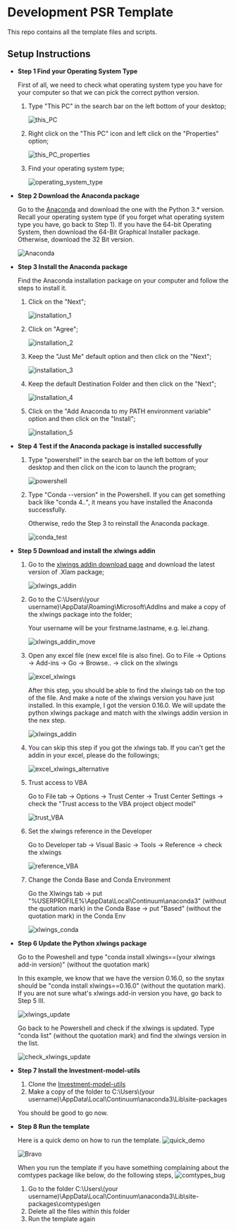 # Development PSR Template 

This repo contains all the template files and scripts.

## Setup Instructions

+ **Step 1 Find your Operating System Type** 
 
  First of all, we need to check what operating system type you have for your computer so that we can pick the correct python version. 
  
  1) Type "This PC" in the search bar on the left bottom of your desktop;
     
     ![this_PC](docs/images/this_PC.png)  
      
  2) Right click on the "This PC" icon and left click on the "Properties" option;
  
     ![this_PC_properties](docs/images/this_PC_properties.png)
  
  3) Find your operating system type;
  
     ![operating_system_type](docs/images/operating_system_type.PNG)
     
     
+ **Step 2 Download the Anaconda package** 
  
  Go to the [Anaconda](https://www.anaconda.com/distribution/#download-section) and download the one with the Python 3.* version. 
  Recall your operating system type (if you forget what operating system type you have, go back to Step 1). 
  If you have the 64-bit Operating System, then download the 64-Bit Graphical Installer package. 
  Otherwise, download the 32 Bit version.
  
     ![Anaconda](docs/images/Anaconda_package.PNG)
     
+ **Step 3 Install the Anaconda package** 
     
    Find the Anaconda installation package on your computer and follow the steps to install it.

    1) Click on the "Next";
    
       ![installation_1](docs/images/Anaconda_installation_1.PNG)

    2) Click on "Agree";
    
       ![installation_2](docs/images/Anaconda_installation_2.PNG)
       
    3) Keep the "Just Me" default option and then click on the "Next";
    
       ![installation_3](docs/images/Anaconda_installation_3.PNG)
      
    4) Keep the default Destination Folder and then click on the "Next";
    
       ![installation_4](docs/images/Anaconda_installation_4.PNG)
    
    5) Click on the "Add Anaconda to my PATH environment variable" option and then click on the "Install";
    
       ![installation_5](docs/images/Anaconda_installation_5.PNG)
    
+ **Step 4 Test if the Anaconda package is installed successfully** 
    
    1) Type "powershell" in the search bar on the left bottom of your desktop and then click on the icon to launch the program;
    
        ![powershell](docs/images/powershell.png)

    2) Type "Conda --version" in the Powershell. If you can get something back like "conda 4.*.*", it means you have installed the Anaconda successfully.
       
       Otherwise, redo the Step 3 to reinstall the Anaconda package.
    
       ![conda_test](docs/images/conda_test.PNG)

+ **Step 5 Download and install the xlwings addin** 
    
    1) Go to the [xlwings addin download page](https://github.com/xlwings/xlwings/releases) and download the latest version of .Xlam package;
       
       ![xlwings_addin](docs/images/xlwings_addin_download.PNG)

    2) Go to the C:\Users\\(your username)\AppData\Roaming\Microsoft\AddIns and make a copy of the xlwings package into the folder;
       
       Your username will be your firstname.lastname, e.g. lei.zhang.
       
       ![xlwings_addin_move](docs/images/xlwings_addin_move.PNG)
    
    3) Open any excel file (new excel file is also fine). Go to File -> Options -> Add-ins -> Go -> Browse.. -> click on the xlwings 
       
       ![excel_xlwings](docs/images/excel_xlwings.gif)
    
       After this step, you should be able to find the xlwings tab on the top of the file. And make a note of the xlwings version you have just installed. 
       In this example, I got the version 0.16.0. We will update the python xlwings package and match with the xlwings addin version in the nex step.
       
       ![xlwings_addin](docs/images/xlwings_tab.PNG)
       
    4) You can skip this step if you got the xlwings tab. If you can't get the addin in your excel, please do the followings;
       
       ![excel_xlwings_alternative](docs/images/excel_xlwings_alternative.gif)
       
    5) Trust access to VBA
    
       Go to File tab -> Options -> Trust Center -> Trust Center Settings -> check the "Trust access to the VBA project object model"
        
       ![trust_VBA](docs/images/trust_VBA.gif)
      
    6) Set the xlwings reference in the Developer
        
       Go to Developer tab -> Visual Basic -> Tools -> Reference -> check the xlwings 
       
       ![reference_VBA](docs/images/reference_VBA.gif)
       
    7) Change the Conda Base and Conda Environment 
       
       Go the Xlwings tab -> put "%USERPROFILE%\AppData\Local\Continuum\anaconda3" (without the quotation mark) in the Conda Base
                          -> put "Based" (without the quotation mark) in the Conda Env
    
       ![xlwings_conda](docs/images/xlwings_Conda.PNG) 
        
+ **Step 6 Update the Python xlwings package**        
    
    Go to the Poweshell and type "conda install xlwings==(your xlwings add-in version)" (without the quotation mark)
    
    In this example, we know that we have the version 0.16.0, so the snytax should be "conda install xlwings==0.16.0" 
    (without the quotation mark). If you are not sure what's xlwings add-in version you have, go back to Step 5 III.
    
    ![xlwings_update](docs/images/xlwings_update.gif)
  
    Go back to he Powershell and check if the xlwings is updated. Type "conda list" (without the quotation mark) and find the xlwings 
    version in the list.
    
    ![check_xlwings_update](docs/images/check_xlwings_update.gif)
     
     
+ **Step 7 Install the Investment-model-utils** 

    1) Clone the [Investment-model-utils](https://github.com/cortlandpartners/investment-model-utils)
    2) Make a copy of the folder to  C:\Users\\(your username)\AppData\Local\Continuum\anaconda3\Lib\site-packages
    
   You should be good to go now. 

+ **Step 8 Run the template** 
   
   Here is a quick demo on how to run the template.
   ![quick_demo](docs/images/quick_demo.gif)
    
   ![Bravo](http://giphygifs.s3.amazonaws.com/media/MOWPkhRAUbR7i/giphy.gif)
   
   When you run the template if you have something complaining about the comtypes package like below, do the following steps,
   ![comtypes_bug](docs/images/comtypes_bug.PNG)
    
    1) Go to the folder C:\Users\\(your username)\AppData\Local\Continuum\anaconda3\Lib\site-packages\comtypes\gen
    2) Delete all the files within this folder
    3) Run the template again

   
